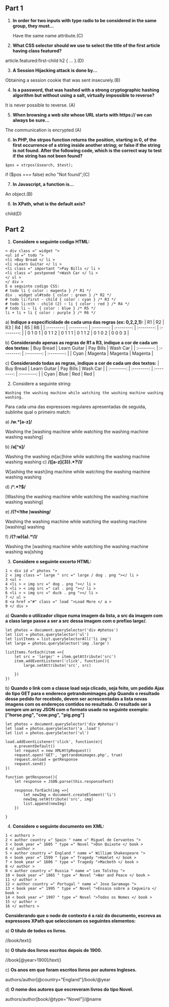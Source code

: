 ## Part 1

1. **In order for two inputs with type radio to be considered in the same group, they must...**

    Have the same name attribute.(C)

2. **What CSS selector should we use to select the title of the first article having class featured?**

article.featured:first-child h2 { ... }.(D)

3. **A Session Hijacking attack is done by...**

Obtaining a session cookie that was sent insecurely.(B) 
 
4. **Is a password, that was hashed with a strong cryptographic hashing algorithm but without using a salt, virtually impossible to reverse?**

It is never possible to reverse. (A)

5. **When browsing a web site whose URL starts with https:// we can always be sure...**

The communication is encrypted.(A) 

6. **In PHP, the strpos function returns the position, starting in 0, of the first occurrence of a string inside another string; or false if the string is not found. After the following code, which is the correct way to test if the string has not been found?**
```
$pos = strpos($search, $test);
```

if ($pos === false) echo "Not found";(C)

7. **In Javascript, a function is...**

An object.(B)

8. **In XPath, what is the default axis?**

child(D) 



## Part 2
1. **Considere o seguinte codigo HTML:**
```
< div class =" widget ">
<ul id =" todo ">
<li >Buy Bread </ li >
<li >Learn Guitar </ li >
<li class =" important ">Pay Bills </ li >
<li class =" postponed ">Wash Car </ li >
</ ul >
</ div >
E o seguinte codigo CSS:
# todo li { color : magenta } /* R1 */
div . widget ul#todo { color : green } /* R2 */
# todo li:first - child { color : cyan } /* R3 */
# todo li:nth - child (2) ~ li { color : red } /* R4 */
# todo li ~ li { color : blue } /* R5 */
li + li + li { color : purple } /* R6 */
```
a) **Indique a especificidade de cada uma das regras (ex: 0,2,2,1):**
| R1 | R2 | R3 | R4 | R5 | R6 |
| :--------: | :--------: | :--------: | :--------: | :--------: | :--------: |
| 0 1 0 1  | 0 1 1 2 | 0 1 1 1 | 0 1 1 2 | 0 1 0 2 | 0 0 0 3 |  

b) **Considerando apenas as regras de R1 a R3, indique a cor de cada um dos textos:**
| Buy Bread | Learn Guitar | Pay Bills | Wash Car |
| :--------: | :--------: | :--------: | :--------: |
| Cyan | Magenta | Magenta | Magenta |

c) **Considerando todas as regras, indique a cor de cada um dos textos:**
| Buy Bread | Learn Guitar | Pay Bills | Wash Car |
| :--------: | :--------: | :--------: | :--------: |
| Cyan | Blue | Red | Red |

2. Considere a seguinte string:
```
Washing the washing machine while watching the washing machine washing washing.
```
Para cada uma das expressoes regulares apresentadas de seguida, sublinhe qual o primeiro match:

a) **/w.*[a-z]/**

Washing the [washing machine while watching the washing machine washing washing]

b) **/a[^s]/**

Washing the washing m[ac]hine while watching the washing machine washing washing
c) **/([a-z]{3}).*?\1/**

W[ashing the wash]ing machine while watching the washing machine washing washing

d) **/^.*?$/**

[Washing the washing machine while watching the washing machine washing washing]

e) **/(?<!the )washing/**

Washing the washing machine while watching the washing machine [washing] washing

f) **/(?:w)(a).*\1/**

Washing the [washing machine while watching the washing machine washing wa]shing


3. **Considere o seguinte excerto HTML:**
```
1 < div id =" photos ">
2 < img class =" large " src =" large / dog . png "></ li >
3 <ul >
4 <li > < img src =" dog . png "></ li >
5 <li > < img src =" cat . png "></ li >
6 <li > < img src =" duck . png "></ li >
7 </ ul >
8 <a href ="#" class =" load ">Load More </ a >
9 </ div >
```

a) **Quando o utilizador clique numa imagem da lista, a src da imagem com a class large passe a ser a src dessa imagem com o prefixo large/.**

```
let photos = document.querySelector('div #photos')
let list = photos.querySelector('ul')
let listItems = list.querySelectorAll('li img')
let large = photos.querySelector('img .large')

listItems.forEach(item =>{
    let src = 'large/' + item.getAttribute('src')
    item.addEventListener('click', function(){
        large.setAttribute('src', src)

    })
})
```

b) **Quando o link com a classe load seja clicado, seja feito, um pedido Ajax do tipo GET para o endereco getrandomimages.php
Quando o resultado desse pedido for recebido, devem ser acrescentadas a lista novas imagens com os endereços contidos no resultado. O resultado ser ́a sempre um array JSON com o formato usado no seguinte exemplo:**
**["horse.png", "cow.png", "pig.png"]**

```
let photos = document.querySelector('div #photos')
let load = photos.querySelector('a .load')
let list = photos.querySelector('ul')

load.addEventListener('click', function(e){
    e.preventDefault()
    let request = new XMLHttpRequest()
    request.open('GET', 'getrandomimages.php', true)
    request.onload = getResponse
    request.send()
})

function getResponse(){
    let response = JSON.parse(this.responseText)

    response.forEach(img =>{
        let newImg = document.createElement('li')
        newImg.setAttribute('src', img)
        list.append(newImg)
    })

}

```



4. **Considere o seguinte documento em XML:**
```
1 < authors >
2 < author country =" Spain " name =" Miguel de Cervantes ">
3 < book year =" 1605 " type =" Novel ">Don Quixote </ book >
4 </ author >
5 < author country =" England " name =" William Shakespeare ">
6 < book year =" 1599 " type =" Tragedy ">Hamlet </ book >
7 < book year =" 1606 " type =" Tragedy ">Macbeth </ book >
8 </ author >
9 < author country =" Russia " name =" Leo Tolstoy ">
10 < book year =" 1865 " type =" Novel ">War and Peace </ book >
11 </ author >
12 < author country =" Portugal " name =" Jose Saramago ">
13 < book year =" 1995 " type =" Novel ">Ensaio sobre a Cegueira </ book >
14 < book year =" 1997 " type =" Novel ">Todos os Nomes </ book >
15 </ author >
16 </ authors >
```
**Considerando que o nodo de contexto é a raiz do documento, escreva as expressoes XPath que seleccionam
os seguintes elementos:**

a) **O título de todos os livros.**

//book/text()

b) **O título dos livros escritos depois de 1900.**

//book[@year>1900]/text()

c) **Os anos em que foram escritos livros por autores Ingleses.**

authors/author[@country="England"]/book/@year

d) **O nome dos autores que escreveram livros do tipo Novel.**

authors/author[book/@type="Novel"]/@name